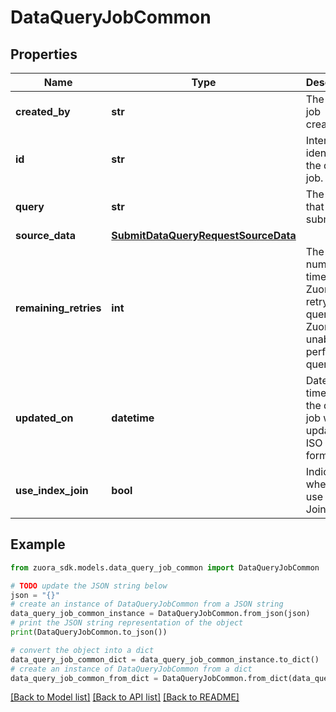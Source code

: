 # DataQueryJobCommon


## Properties

Name | Type | Description | Notes
------------ | ------------- | ------------- | -------------
**created_by** | **str** | The query job creator&#39;s Id.  | [optional] 
**id** | **str** | Internal identifier of the query job.  | [optional] 
**query** | **str** | The query that was submitted.  | [optional] 
**source_data** | [**SubmitDataQueryRequestSourceData**](SubmitDataQueryRequestSourceData.md) |  | [optional] 
**remaining_retries** | **int** | The number of times that Zuora will retry the query if Zuora is unable to perform the query.  | [optional] 
**updated_on** | **datetime** | Date and time when the query job was last updated, in ISO 8601 format.  | [optional] 
**use_index_join** | **bool** | Indicates whether to use Index Join.  | [optional] 

## Example

```python
from zuora_sdk.models.data_query_job_common import DataQueryJobCommon

# TODO update the JSON string below
json = "{}"
# create an instance of DataQueryJobCommon from a JSON string
data_query_job_common_instance = DataQueryJobCommon.from_json(json)
# print the JSON string representation of the object
print(DataQueryJobCommon.to_json())

# convert the object into a dict
data_query_job_common_dict = data_query_job_common_instance.to_dict()
# create an instance of DataQueryJobCommon from a dict
data_query_job_common_from_dict = DataQueryJobCommon.from_dict(data_query_job_common_dict)
```
[[Back to Model list]](../README.md#documentation-for-models) [[Back to API list]](../README.md#documentation-for-api-endpoints) [[Back to README]](../README.md)


